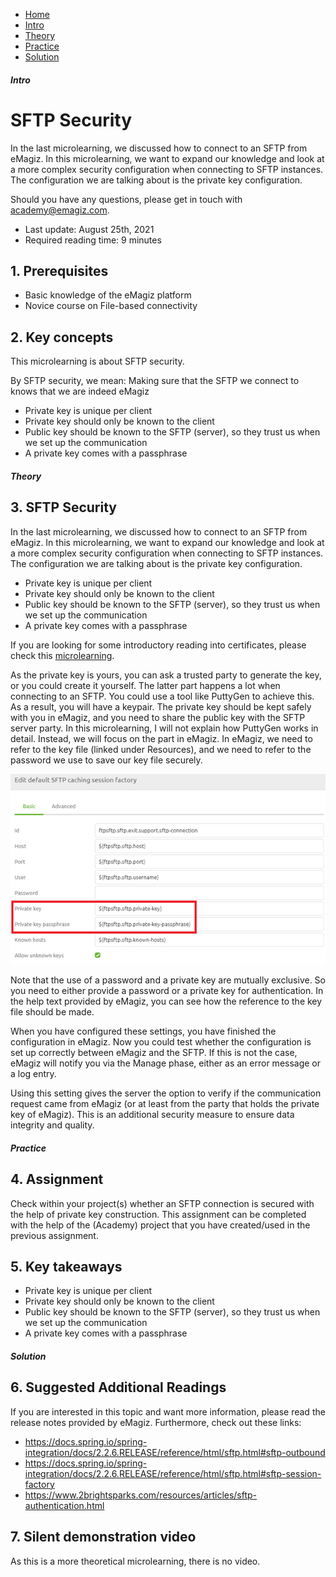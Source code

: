 <div class="ez-academy">
    <div class="ez-academy__body">
        <main class="micro-learning">
        <ul class="doc-nav">
            <li class="doc-nav__item"><a href="../../docs/microlearning/intermediate-file-based-connectivity-index" class="doc-nav__link">Home</a></li>
            <li class="doc-nav__item"><a href="#intro" class="doc-nav__link">Intro</a></li>
            <li class="doc-nav__item"><a href="#theory" class="doc-nav__link">Theory</a></li>
            <li class="doc-nav__item"><a href="#practice" class="doc-nav__link">Practice</a></li>
            <li class="doc-nav__item"><a href="#solution" class="doc-nav__link">Solution</a></li>
        </ul>

<div class="doc">

##### Intro

# SFTP Security
 
In the last microlearning, we discussed how to connect to an SFTP from eMagiz. In this microlearning, we want to expand our knowledge and look at a more complex security configuration when connecting to SFTP instances. The configuration we are talking about is the private key configuration.

Should you have any questions, please get in touch with academy@emagiz.com.

- Last update: August 25th, 2021
- Required reading time: 9 minutes

## 1. Prerequisites
- Basic knowledge of the eMagiz platform
- Novice course on File-based connectivity

## 2. Key concepts
This microlearning is about SFTP security.

By SFTP security, we mean: Making sure that the SFTP we connect to knows that we are indeed eMagiz

- Private key is unique per client
- Private key should only be known to the client
- Public key should be known to the SFTP (server), so they trust us when we set up the communication
- A private key comes with a passphrase

##### Theory
  
## 3. SFTP Security

In the last microlearning, we discussed how to connect to an SFTP from eMagiz. In this microlearning, we want to expand our knowledge and look at a more complex security configuration when connecting to SFTP instances. The configuration we are talking about is the private key configuration.

- Private key is unique per client
- Private key should only be known to the client
- Public key should be known to the SFTP (server), so they trust us when we set up the communication
- A private key comes with a passphrase

If you are looking for some introductory reading into certificates, please check this [microlearning](novice-securing-your-data-traffic-what-are-certificates.md).

As the private key is yours, you can ask a trusted party to generate the key, or you could create it yourself. The latter part happens a lot when connecting to an SFTP. You could use a tool like PuttyGen to achieve this. As a result, you will have a keypair. The private key should be kept safely with you in eMagiz, and you need to share the public key with the SFTP server party. In this microlearning, I will not explain how PuttyGen works in detail. Instead, we will focus on the part in eMagiz. In eMagiz, we need to refer to the key file (linked under Resources), and we need to refer to the password we use to save our key file securely.

<p align="center"><img src="../../img/microlearning/intermediate-file-based-connectivity-sftp-security--private-key-config.png"></p>

Note that the use of a password and a private key are mutually exclusive. So you need to either provide a password or a private key for authentication. In the help text provided by eMagiz, you can see how the reference to the key file should be made. 

When you have configured these settings, you have finished the configuration in eMagiz. Now you could test whether the configuration is set up correctly between eMagiz and the SFTP. If this is not the case, eMagiz will notify you via the Manage phase, either as an error message or a log entry.

Using this setting gives the server the option to verify if the communication request came from eMagiz (or at least from the party that holds the private key of eMagiz). This is an additional security measure to ensure data integrity and quality.

##### Practice

## 4. Assignment

Check within your project(s) whether an SFTP connection is secured with the help of private key construction.
This assignment can be completed with the help of the (Academy) project that you have created/used in the previous assignment.

## 5. Key takeaways

- Private key is unique per client
- Private key should only be known to the client
- Public key should be known to the SFTP (server), so they trust us when we set up the communication
- A private key comes with a passphrase

##### Solution

## 6. Suggested Additional Readings

If you are interested in this topic and want more information, please read the release notes provided by eMagiz. Furthermore, check out these links:
- https://docs.spring.io/spring-integration/docs/2.2.6.RELEASE/reference/html/sftp.html#sftp-outbound
- https://docs.spring.io/spring-integration/docs/2.2.6.RELEASE/reference/html/sftp.html#sftp-session-factory
- https://www.2brightsparks.com/resources/articles/sftp-authentication.html

## 7. Silent demonstration video

As this is a more theoretical microlearning, there is no video.

</div>
</main>
</div>
</div>